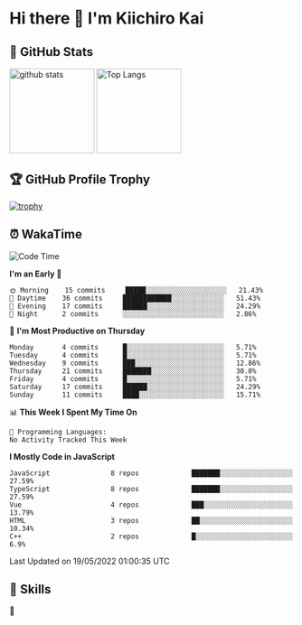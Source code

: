 # Hi there 👋 I'm Kiichiro Kai

## 💎 GitHub Stats
<p align="left"> 
  <img alt="github stats" height="150px" src="https://github-readme-stats.vercel.app/api?username=kiichiro3290&theme=onedark&show_icons=ture" />
    <img alt="Top Langs" height="150px" src="https://github-readme-stats.vercel.app/api/top-langs/?username=kiichiro3290&layout=compact&show_icons=true&theme=onedark" />
</p>

## 🏆 GitHub Profile Trophy
[![trophy](https://github-profile-trophy.vercel.app/?username=kiichiro3290&theme=onedark&column=7
)](https://github.com/ryo-ma/github-profile-trophy)

## ⏰ WakaTime
<!--START_SECTION:waka-->
![Code Time](http://img.shields.io/badge/Code%20Time-0%20secs-blue)

**I'm an Early 🐤** 

```text
🌞 Morning    15 commits     █████░░░░░░░░░░░░░░░░░░░░   21.43% 
🌆 Daytime    36 commits     ████████████░░░░░░░░░░░░░   51.43% 
🌃 Evening    17 commits     ██████░░░░░░░░░░░░░░░░░░░   24.29% 
🌙 Night      2 commits      ░░░░░░░░░░░░░░░░░░░░░░░░░   2.86%

```
📅 **I'm Most Productive on Thursday** 

```text
Monday       4 commits      █░░░░░░░░░░░░░░░░░░░░░░░░   5.71% 
Tuesday      4 commits      █░░░░░░░░░░░░░░░░░░░░░░░░   5.71% 
Wednesday    9 commits      ███░░░░░░░░░░░░░░░░░░░░░░   12.86% 
Thursday     21 commits     ███████░░░░░░░░░░░░░░░░░░   30.0% 
Friday       4 commits      █░░░░░░░░░░░░░░░░░░░░░░░░   5.71% 
Saturday     17 commits     ██████░░░░░░░░░░░░░░░░░░░   24.29% 
Sunday       11 commits     ████░░░░░░░░░░░░░░░░░░░░░   15.71%

```


📊 **This Week I Spent My Time On** 

```text
💬 Programming Languages: 
No Activity Tracked This Week

```

**I Mostly Code in JavaScript** 

```text
JavaScript               8 repos             ███████░░░░░░░░░░░░░░░░░░   27.59% 
TypeScript               8 repos             ███████░░░░░░░░░░░░░░░░░░   27.59% 
Vue                      4 repos             ███░░░░░░░░░░░░░░░░░░░░░░   13.79% 
HTML                     3 repos             ██░░░░░░░░░░░░░░░░░░░░░░░   10.34% 
C++                      2 repos             █░░░░░░░░░░░░░░░░░░░░░░░░   6.9%

```



 Last Updated on 19/05/2022 01:00:35 UTC
<!--END_SECTION:waka-->

## 🧰 Skills
<p align="left"> 🏐 </p> 
